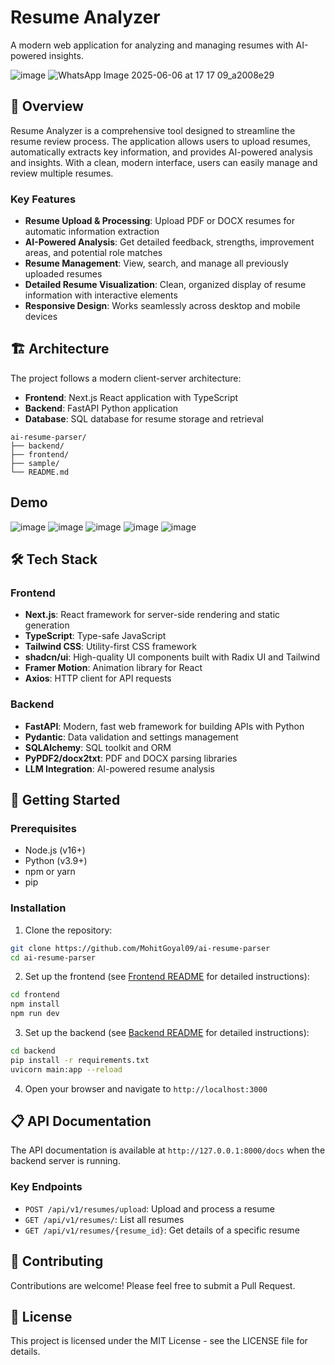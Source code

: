 #  Resume Analyzer

A modern web application for analyzing and managing resumes with AI-powered insights.

![image](https://github.com/user-attachments/assets/4729d54b-71f8-4cf8-a246-5c4f38ab3743)
![WhatsApp Image 2025-06-06 at 17 17 09_a2008e29](https://github.com/user-attachments/assets/ecae5861-021c-4c45-a4cd-0b10cdd8d4e6)



## 🚀 Overview

Resume Analyzer is a comprehensive tool designed to streamline the resume review process. The application allows users to upload resumes, automatically extracts key information, and provides AI-powered analysis and insights. With a clean, modern interface, users can easily manage and review multiple resumes.

### Key Features

- **Resume Upload & Processing**: Upload PDF or DOCX resumes for automatic information extraction
- **AI-Powered Analysis**: Get detailed feedback, strengths, improvement areas, and potential role matches
- **Resume Management**: View, search, and manage all previously uploaded resumes
- **Detailed Resume Visualization**: Clean, organized display of resume information with interactive elements
- **Responsive Design**: Works seamlessly across desktop and mobile devices

## 🏗️ Architecture

The project follows a modern client-server architecture:

- **Frontend**: Next.js React application with TypeScript
- **Backend**: FastAPI Python application
- **Database**: SQL database for resume storage and retrieval

```
ai-resume-parser/
├── backend/         
├── frontend/
├── sample/    
└── README.md        
```
## Demo 
![image](https://github.com/user-attachments/assets/51e62ad9-05ff-413c-a80e-bbc002ea9d3b)
![image](https://github.com/user-attachments/assets/ae91684e-4b61-4955-93ff-124718bb471a)
![image](https://github.com/user-attachments/assets/30a6ac58-0118-4e13-a292-5b2491c92043)
![image](https://github.com/user-attachments/assets/33ecf16a-3e9a-4ca4-a614-5280e4c3d1cb)
![image](https://github.com/user-attachments/assets/118f763d-926b-4d8a-935d-f3e2fb14c85a)






## 🛠️ Tech Stack

### Frontend

- **Next.js**: React framework for server-side rendering and static generation
- **TypeScript**: Type-safe JavaScript
- **Tailwind CSS**: Utility-first CSS framework
- **shadcn/ui**: High-quality UI components built with Radix UI and Tailwind
- **Framer Motion**: Animation library for React
- **Axios**: HTTP client for API requests

### Backend

- **FastAPI**: Modern, fast web framework for building APIs with Python
- **Pydantic**: Data validation and settings management
- **SQLAlchemy**: SQL toolkit and ORM
- **PyPDF2/docx2txt**: PDF and DOCX parsing libraries
- **LLM Integration**: AI-powered resume analysis

## 🚀 Getting Started

### Prerequisites

- Node.js (v16+)
- Python (v3.9+)
- npm or yarn
- pip

### Installation

1. Clone the repository:

```bash
git clone https://github.com/MohitGoyal09/ai-resume-parser
cd ai-resume-parser
```

2. Set up the frontend (see [Frontend README](./frontend/README.md) for detailed instructions):

```bash
cd frontend
npm install
npm run dev
```

3. Set up the backend (see [Backend README](./backend/README.md) for detailed instructions):

```bash
cd backend
pip install -r requirements.txt
uvicorn main:app --reload
```

4. Open your browser and navigate to `http://localhost:3000`

## 📋 API Documentation

The API documentation is available at `http://127.0.0.1:8000/docs` when the backend server is running.

### Key Endpoints

- `POST /api/v1/resumes/upload`: Upload and process a resume
- `GET /api/v1/resumes/`: List all resumes
- `GET /api/v1/resumes/{resume_id}`: Get details of a specific resume

## 🤝 Contributing

Contributions are welcome! Please feel free to submit a Pull Request.

## 📄 License

This project is licensed under the MIT License - see the LICENSE file for details.


